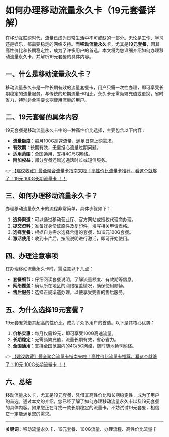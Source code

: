 # 如何办理移动流量永久卡（19元套餐详解）

在移动互联网时代，流量已成为日常生活中不可或缺的一部分。无论是工作、学习还是娱乐，都需要稳定的网络支持。而**移动流量永久卡**，尤其是**19元套餐**，因其高性价比和长期稳定性，成为了许多用户的首选。本文将为您详细介绍如何办理移动流量永久卡，并解析19元套餐的具体内容。

## 一、什么是移动流量永久卡？

移动流量永久卡是一种长期有效的流量套餐卡，用户只需一次性办理，即可享受长期稳定的流量服务。与传统的短期流量卡相比，永久卡无需频繁充值或更换，省时省力，特别适合需要长期使用流量的用户。

## 二、19元套餐的具体内容

19元套餐是移动流量永久卡中的一种高性价比选择，主要包含以下内容：  
- **流量额度**：每月100G高速流量，满足日常上网需求。  
- **有效期**：长期有效，无需担心流量过期问题。  
- **适用范围**：全国通用，支持4G/5G网络。  
- **附加权益**：部分套餐还赠送通话时长或短信服务。

👉 [【建议收藏】最全聚合流量卡指南来啦！高性价比流量卡推荐，看这个就够了！19元 100G长期流量卡 ！！](https://bit.ly/Liuliangka)

## 三、如何办理移动流量永久卡？

办理移动流量永久卡的流程非常简单，具体步骤如下：  
1. **选择渠道**：可以通过移动营业厅、官方网站或授权代理商办理。  
2. **提交资料**：准备好身份证原件及复印件，填写相关申请表格。  
3. **选择套餐**：根据自身需求选择合适的套餐，如19元100G套餐。  
4. **激活使用**：收到卡片后，按照说明进行激活，即可开始使用。

## 四、办理注意事项

在办理移动流量永久卡时，需注意以下几点：  
- **套餐细节**：仔细阅读套餐说明，了解流量额度、有效期等信息。  
- **网络覆盖**：确认所在地区的网络覆盖情况，确保使用顺畅。  
- **售后服务**：选择正规渠道办理，以便享受完善的售后服务。

## 五、为什么选择19元套餐？

19元套餐凭借其超高的性价比，成为了众多用户的首选。以下是其核心优势：  
1. **价格实惠**：每月仅需19元，即可享受100G高速流量。  
2. **长期稳定**：无需频繁充值，流量长期有效，省心省力。  
3. **全国通用**：支持全国范围内的4G/5G网络，随时随地畅享网络。  

👉 [【建议收藏】最全聚合流量卡指南来啦！高性价比流量卡推荐，看这个就够了！19元 100G长期流量卡 ！！](https://bit.ly/Liuliangka)

## 六、总结

移动流量永久卡，尤其是19元套餐，凭借其高性价比和长期稳定性，成为了用户的首选。通过本文的介绍，您已经了解了如何办理移动流量永久卡以及19元套餐的具体内容。如果您正在寻找一款长期稳定的流量卡，不妨试试19元套餐，相信它一定能满足您的需求。

---

**关键词**：移动流量永久卡、19元套餐、100G流量、办理流程、高性价比流量卡